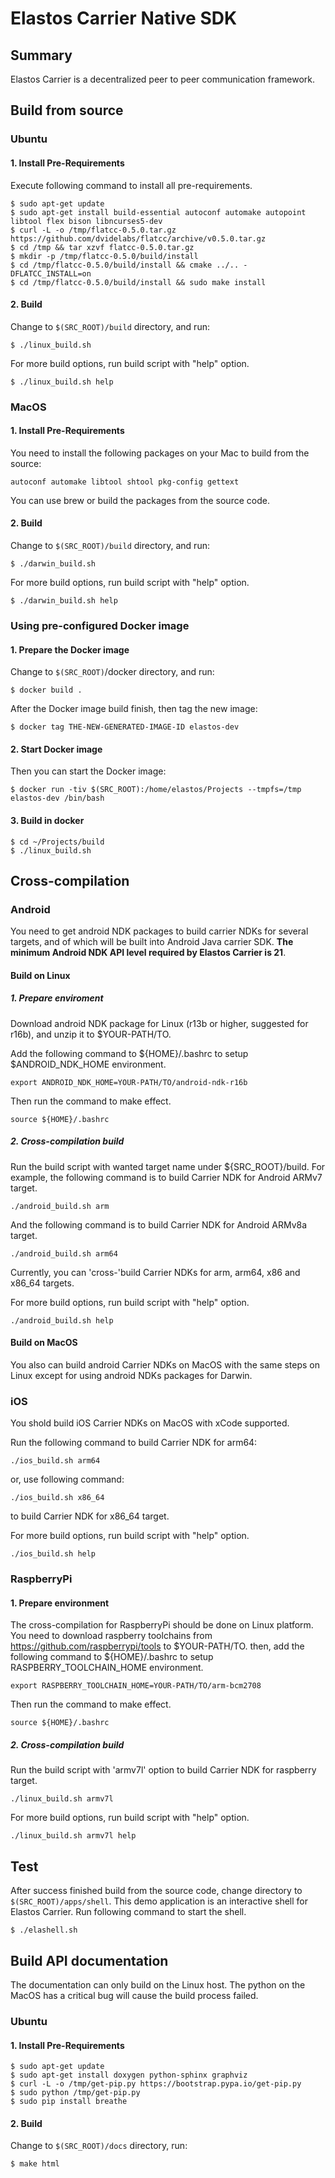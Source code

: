# Elastos Carrier Native SDK

## Summary

Elastos Carrier is a decentralized peer to peer communication framework.

## Build from source

### Ubuntu

#### 1. Install Pre-Requirements

Execute following command to install all pre-requirements.

```shell
$ sudo apt-get update
$ sudo apt-get install build-essential autoconf automake autopoint libtool flex bison libncurses5-dev
$ curl -L -o /tmp/flatcc-0.5.0.tar.gz https://github.com/dvidelabs/flatcc/archive/v0.5.0.tar.gz
$ cd /tmp && tar xzvf flatcc-0.5.0.tar.gz
$ mkdir -p /tmp/flatcc-0.5.0/build/install
$ cd /tmp/flatcc-0.5.0/build/install && cmake ../.. -DFLATCC_INSTALL=on
$ cd /tmp/flatcc-0.5.0/build/install && sudo make install
```

#### 2. Build

Change to `$(SRC_ROOT)/build` directory, and run:

```shell
$ ./linux_build.sh
```

For more build options, run build script with "help" option.

```shell
$ ./linux_build.sh help
```

### MacOS

#### 1. Install Pre-Requirements

You need to install the following packages on your Mac to build from the source:

```shell
autoconf automake libtool shtool pkg-config gettext
```

You can use brew or build the packages from the source code.

#### 2. Build

Change to `$(SRC_ROOT)/build` directory, and run:

```shell
$ ./darwin_build.sh
```

For more build options, run build script with "help" option.

```shell
$ ./darwin_build.sh help
```

### Using pre-configured Docker image

#### 1. Prepare the Docker image

Change to `$(SRC_ROOT)`/docker directory, and run:

```shell
$ docker build .
```

After the Docker image build finish, then tag the new image:

```shell
$ docker tag THE-NEW-GENERATED-IMAGE-ID elastos-dev
```

#### 2. Start Docker image

Then you can start the Docker image:

```shell
$ docker run -tiv $(SRC_ROOT):/home/elastos/Projects --tmpfs=/tmp elastos-dev /bin/bash
```

#### 3. Build in docker

```shell
$ cd ~/Projects/build
$ ./linux_build.sh
```

## Cross-compilation

### Android

You need to get android NDK packages to build carrier NDKs for several targets, and of which will be built into Android Java carrier SDK. **The minimum Android NDK API level required by Elastos Carrier is 21**. 

#### Build on Linux

##### 1. Prepare enviroment

Download android NDK package for Linux (r13b or higher, suggested for r16b), and unzip it to $YOUR-PATH/TO.

Add the following command to ${HOME}/.bashrc to setup $ANDROID_NDK_HOME environment.

```shell
export ANDROID_NDK_HOME=YOUR-PATH/TO/android-ndk-r16b
```

Then run the command to make effect.

```shell
source ${HOME}/.bashrc
```

##### 2. Cross-compilation build

Run the build script with wanted target name under ${SRC_ROOT}/build. For example, the following command is to build Carrier NDK for Android ARMv7 target.

```shell
./android_build.sh arm
```

And the following command is to build Carrier NDK for Android ARMv8a target.

```code
./android_build.sh arm64
```

Currently, you can 'cross-'build Carrier NDKs for arm, arm64, x86 and x86_64 targets.

For more build options, run build script with "help" option.

```shell
./android_build.sh help
```

#### Build on MacOS

You also can build android Carrier NDKs on MacOS with the same steps on Linux except for using android NDKs packages for Darwin.

### iOS

You shold build iOS Carrier NDKs on MacOS with xCode supported.

Run the following command to build Carrier NDK for arm64:

```
./ios_build.sh arm64
```

or, use following command:

```
./ios_build.sh x86_64
```

to build Carrier NDK for x86_64 target.

For more build options, run build script with "help" option.

```
./ios_build.sh help
```

### RaspberryPi

#### 1. Prepare environment

The cross-compilation for RaspberryPi should be done on Linux platform. You need to download raspberry toolchains from https://github.com/raspberrypi/tools to $YOUR-PATH/TO. then, add the following command to ${HOME}/.bashrc to setup RASPBERRY_TOOLCHAIN_HOME environment.

```shell
export RASPBERRY_TOOLCHAIN_HOME=YOUR-PATH/TO/arm-bcm2708
```

Then run the command to make effect.

```shell
source ${HOME}/.bashrc
```

##### 2. Cross-compilation build

Run the build script with 'armv7l' option to build Carrier NDK for raspberry target.

```shell
./linux_build.sh armv7l
```

For more build options, run build script with "help" option.

```shell
./linux_build.sh armv7l help
```

## Test

After success finished build from the source code, change directory to `$(SRC_ROOT)/apps/shell`.
This demo application is an interactive shell for Elastos Carrier. Run following command to start
the shell.

```shell
$ ./elashell.sh
```

## Build API documentation

The documentation can only build on the Linux host. The python on the MacOS has a critical bug 
will cause the build process failed.

### Ubuntu

#### 1. Install Pre-Requirements

```shell
$ sudo apt-get update
$ sudo apt-get install doxygen python-sphinx graphviz
$ curl -L -o /tmp/get-pip.py https://bootstrap.pypa.io/get-pip.py
$ sudo python /tmp/get-pip.py
$ sudo pip install breathe
```

#### 2. Build

Change to `$(SRC_ROOT)/docs` directory, run:

```shell
$ make html
```
